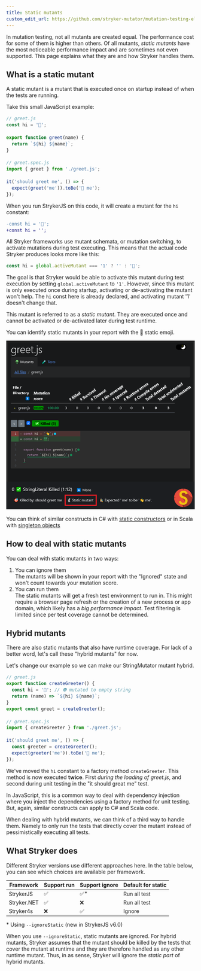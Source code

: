 ```yaml
---
title: Static mutants
custom_edit_url: https://github.com/stryker-mutator/mutation-testing-elements/edit/master/docs/static-mutants.md
---
```


In mutation testing, not all mutants are created equal. The performance cost for some of them is higher than others. Of all mutants, _static mutants_ have the most noticeable performance impact and are sometimes not even supported. This page explains what they are and how Stryker handles them.

## What is a static mutant

A static mutant is a mutant that is executed once on startup instead of when the tests are running.

Take this small JavaScript example:

```js
// greet.js
const hi = '👋';

export function greet(name) {
  return `${hi} ${name}`;
}

// greet.spec.js
import { greet } from './greet.js';

it('should greet me', () => {
  expect(greet('me')).toBe('👋 me');
});
```

When you run StrykerJS on this code, it will create a mutant for the `hi` constant:

```diff
-const hi = '👋';
+const hi = '';
```

All Stryker frameworks use mutant schemata, or mutation switching, to activate mutations during test executing. This means that the actual code Stryker produces looks more like this:

```js
const hi = global.activeMutant === '1' ? '' : '👋';
```

The goal is that Stryker would be able to activate this mutant during test execution by setting `global.activeMutant` to `'1'`. However, since this mutant is only executed once during startup, activating or de-activating the mutant won't help. The `hi` const here is already declared, and activating mutant '1' doesn't change that.

This mutant is referred to as a _static mutant_. They are executed once and cannot be activated or de-activated later during test runtime.

You can identify static mutants in your report with the 🗿 static emoji.

![static mutant](img/static-mutant.png)

You can think of similar constructs in C# with [static constructors](https://docs.microsoft.com/en-us/dotnet/csharp/programming-guide/classes-and-structs/static-constructors) or in Scala with [singleton objects](https://docs.scala-lang.org/tour/singleton-objects.html#inner-main)

## How to deal with static mutants

You can deal with static mutants in two ways:

1. You can ignore them<br />
   The mutants will be shown in your report with the "Ignored" state and won't count towards your mutation score.
2. You can run them<br />
   The static mutants will get a fresh test environment to run in. This might require a browser page refresh or the creation of a new process or app domain, which likely has a _big performance impact_. Test filtering is limited since per test coverage cannot be determined.

## Hybrid mutants

There are also static mutants that also have runtime coverage. For lack of a better word, let's call these "hybrid mutants" for now.

Let's change our example so we can make our StringMutator mutant hybrid.

```js
// greet.js
export function createGreeter() {
  const hi = '👋'; // 👽 mutated to empty string
  return (name) => `${hi} ${name}`;
}
export const greet = createGreeter();

// greet.spec.js
import { createGreeter } from './greet.js';

it('should greet me', () => {
  const greeter = createGreeter();
  expect(greeter('me')).toBe('👋 me');
});
```

We've moved the `hi` constant to a factory method `createGreeter`. This method is now executed **twice**. First _during the loading of greet.js_, and second during unit testing in the "it should great me" test. 

In JavaScript, this is a common way to deal with dependency injection where you inject the dependencies using a factory method for unit testing. But, again, similar constructs can apply to C# and Scala code.

When dealing with hybrid mutants, we can think of a third way to handle them. Namely to only run the tests that directly cover the mutant instead of pessimistically executing all tests.

## What Stryker does

Different Stryker versions use different approaches here. In the table below, you can see which choices are available per framework.

| Framework   | Support run | Support ignore | Default for static |
| ----------- | ----------- | -------------- | ------------------ |
| StrykerJS   | ✅          | ✅\*           | Run all test       |
| Stryker.NET | ✅          | ❌             | Run all test       |
| Stryker4s   | ❌          | ✅             | Ignore             |

\* Using `--ignoreStatic` (new in StrykerJS v6.0)

When you use `--ignoreStatic`, static mutants are ignored. For hybrid mutants, Stryker assumes that the mutant should be killed by the tests that cover the mutant at runtime and they are therefore handled as any other runtime mutant. Thus, in as sense, Stryker will ignore the _static part_ of hybrid mutants.
